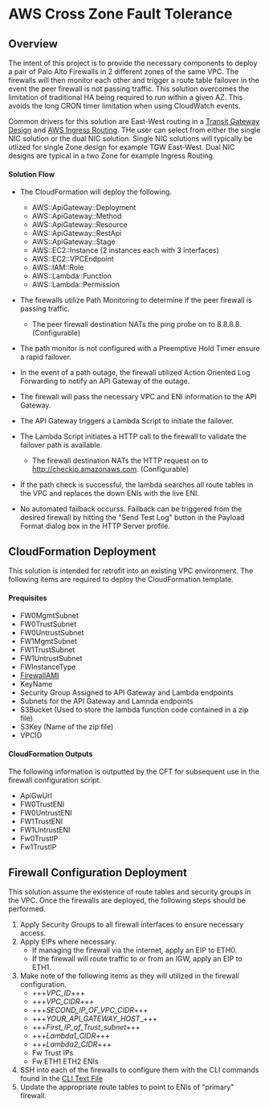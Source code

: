 # AWS Cross Zone Fault Tolerance

## Overview
The intent of this project is to provide the necessary components to deploy a pair of Palo Alto Firewalls in 2 different zones of the same VPC.  The firewalls will then monitor each other and trigger a route table failover in the event the peer firewall is not passing traffic.  This solution overcomes the limitation of traditional HA being required to run within a given AZ.  This avoids the long CRON timer limitation when using CloudWatch events.

Common drivers for this solution are East-West routing in a [Transit Gateway Design](https://www.paloaltonetworks.com/resources/guides/aws-transit-gateway-deployment-guide) and [AWS Ingress Routing](https://live.paloaltonetworks.com/t5/Blogs/Amazon-Web-Services-AWS-Ingress-Routing/ba-p/300885).  THe user can select from either the single NIC solution or the dual NIC solution.  Single NIC solutions will typically be utlized for single Zone design for example TGW East-West.  Dual NIC designs are typical in a two Zone for example Ingress Routing.

#### Solution Flow
- The CloudFormation will deploy the following.
  + AWS::ApiGateway::Deployment
  + AWS::ApiGateway::Method
  + AWS::ApiGateway::Resource
  + AWS::ApiGateway::RestApi
  + AWS::ApiGateway::Stage
  + AWS::EC2::Instance (2 instances each with 3 interfaces)
  + AWS::EC2::VPCEndpoint
  + AWS::IAM::Role
  + AWS::Lambda::Function
  + AWS::Lambda::Permission

- The firewalls utilize Path Monitoring to determine if the peer firewall is passing traffic.
  + The peer firewall destination NATs the ping probe on to 8.8.8.8.  (Configurable)
- The path monitor is not configured with a Preemptive Hold Timer ensure a rapid failover.
- In the event of a path outage, the firewall utilized Action Oriented Log Forwarding to notify an API Gateway of the outage.
- The firewall will pass the necessary VPC and ENI information to the API Gateway.
- The API Gateway triggers a Lambda Script to initiate the failover.
- The Lambda Script initiates a HTTP call to the firewall to validate the failover path is available.
  + The firewall destination NATs the HTTP request on to http://checkip.amazonaws.com. (Configurable)
- If the path check is successful, the lambda searches all route tables in the VPC and replaces the down ENIs with the live ENI.
- No automated failback occurss.  Failback can be triggered from the desired firewall by hitting the "Send Test Log" button in the Payload Format dialog box in the HTTP Server profile.

## CloudFormation Deployment
This solution is intended for retrofit into an existing VPC environment.  The following items are required to deploy the CloudFormation template.

#### Prequisites
- FW0MgmtSubnet
- FW0TrustSubnet
- FW0UntrustSubnet
- FW1MgmtSubnet
- FW1TrustSubnet
- FW1UntrustSubnet
- FWInstanceType
- [FirewallAMI](https://docs.paloaltonetworks.com/compatibility-matrix/vm-series-firewalls/aws-cft-amazon-machine-images-ami-list) 
- KeyName
- Security Group Assigned to API Gateway and Lambda endpoints
- Subnets for the API Gateway and Lamnda endpoints
- S3Bucket (Used to store the lambda function code contained in a zip file)
- S3Key (Name of the zip file)
- VPCID

#### CloudFormation Outputs
The following information is outputted by the CFT for subsequent use in the firewall configuration script.

- ApiGwUrl
- FW0TrustENI
- FW0UntrustENI
- FW1TrustENI
- FW1UntrustENI
- Fw0TrustIP
- Fw1TrustIP

## Firewall Configuration Deployment
This solution assume the existence of route tables and security groups in the VPC.  Once the firewalls are deployed, the following steps should be performed.

1. Apply Security Groups to all firewall interfaces to ensure necessary access.  
2. Apply EIPs where necessary.
    + If managing the firewall via the internet, apply an EIP to ETH0.
    + If the firewall will route traffic to or from an IGW, apply an EIP to ETH1.
3. Make note of the following items as they will utilized in the firewall configuration.
    + +++_VPC_ID_+++
    + +++_VPC_CIDR_+++
    + +++_SECOND_IP_OF_VPC_CIDR_+++
    + +++_YOUR_API_GATEWAY_HOST__+++
    + +++_First_IP_of_Trust_subnet_+++
    + +++_Lambda1_CIDR_+++
    + +++_Lambda2_CIDR_+++
    + Fw Trust IPs
    + Fw ETH1 ETH2 ENIs
4. SSH into each of the firewalls to configure them with the CLI commands found in the [CLI Text File](https://raw.githubusercontent.com/jasonmeurer/awsCrossZoneHA/master/crosszonehafirewallconfig.txt)
5. Update the appropriate route tables to point to ENIs of "primary" firewall.